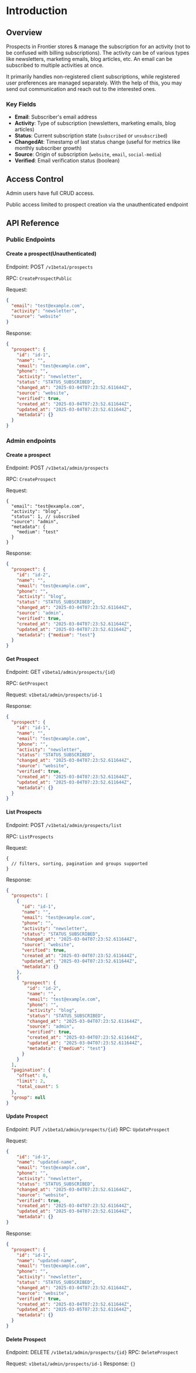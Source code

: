 # Introduction

## Overview
Prospects in Frontier stores & manage the subscription for an activity (not to be confused with billing subscriptions). The activity can be of various types like newsletters, marketing emails, blog articles, etc. An email can be subscribed to multiple activities at once.   

It primarily handles non-registered client subscriptions, while registered user preferences are managed separately. With the help of this, you may send out communication and reach out to the interested ones.

### Key Fields
- **Email**: Subscriber's email address
- **Activity**: Type of subscription (newsletters, marketing emails, blog articles)
- **Status**: Current subscription state (`subscribed` or `unsubscribed`)
- **ChangedAt**: Timestamp of last status change (useful for metrics like monthly subscriber growth)
- **Source**: Origin of subscription (`website`, `email`, `social-media`)
- **Verified**: Email verification status (boolean)

## Access Control
Admin users have full CRUD access.

Public access limited to prospect creation via the unauthenticated endpoint

## API Reference

### Public Endpoints

#### Create a prospect(Unauthenticated)
Endpoint: POST `/v1beta1/prospects`

RPC: `CreateProspectPublic`

Request:

```json
{
  "email": "test@example.com",
  "activity": "newsletter",
  "source": "website"
}
```

Response:
```json
{
  "prospect": {
    "id": "id-1",
    "name": "",
    "email": "test@example.com",
    "phone": "",
    "activity": "newsletter",
    "status": "STATUS_SUBSCRIBED",
    "changed_at": "2025-03-04T07:23:52.611644Z",
    "source": "website",
    "verified": true,
    "created_at": "2025-03-04T07:23:52.611644Z",
    "updated_at": "2025-03-04T07:23:52.611644Z",
    "metadata": {}
  }
}
```
### Admin endpoints

#### Create a prospect 
Endpoint: POST `/v1beta1/admin/prospects`

RPC: `CreateProspect`

Request:

```json5
{
  "email": "test@example.com",
  "activity": "blog",
  "status": 1, // subscribed
  "source": "admin",
  "metadata": {
    "medium": "test"
  }
}
```

Response:
```json
{
  "prospect": {
    "id": "id-2",
    "name": "",
    "email": "test@example.com",
    "phone": "",
    "activity": "blog",
    "status": "STATUS_SUBSCRIBED",
    "changed_at": "2025-03-04T07:23:52.611644Z",
    "source": "admin",
    "verified": true,
    "created_at": "2025-03-04T07:23:52.611644Z",
    "updated_at": "2025-03-04T07:23:52.611644Z",
    "metadata": {"medium": "test"}
  }
}
```

#### Get Prospect
Endpoint: GET `v1beta1/admin/prospects/{id}`

RPC: `GetProspect`

Request: `v1beta1/admin/prospects/id-1`

Response:
```json
{
  "prospect": {
    "id": "id-1",
    "name": "",
    "email": "test@example.com",
    "phone": "",
    "activity": "newsletter",
    "status": "STATUS_SUBSCRIBED",
    "changed_at": "2025-03-04T07:23:52.611644Z",
    "source": "website",
    "verified": true,
    "created_at": "2025-03-04T07:23:52.611644Z",
    "updated_at": "2025-03-04T07:23:52.611644Z",
    "metadata": {}
  }
}
```

#### List Prospects

Endpoint: POST `/v1beta1/admin/prospects/list`

RPC: `ListProspects`

Request:
```json5
{
  // filters, sorting, pagination and groups supported
}
```

Response:

```json
{
  "prospects": [
    {
      "id": "id-1",
      "name": "",
      "email": "test@example.com",
      "phone": "",
      "activity": "newsletter",
      "status": "STATUS_SUBSCRIBED",
      "changed_at": "2025-03-04T07:23:52.611644Z",
      "source": "website",
      "verified": true,
      "created_at": "2025-03-04T07:23:52.611644Z",
      "updated_at": "2025-03-04T07:23:52.611644Z",
      "metadata": {}
    },
    {
      "prospect": {
        "id": "id-2",
        "name": "",
        "email": "test@example.com",
        "phone": "",
        "activity": "blog",
        "status": "STATUS_SUBSCRIBED",
        "changed_at": "2025-03-04T07:23:52.611644Z",
        "source": "admin",
        "verified": true,
        "created_at": "2025-03-04T07:23:52.611644Z",
        "updated_at": "2025-03-04T07:23:52.611644Z",
        "metadata": {"medium": "test"}
      }
    }
  ],
  "pagination": {
    "offset": 0,
    "limit": 2,
    "total_count": 5
  },
  "group": null
}
```

#### Update Prospect
Endpoint: PUT `/v1beta1/admin/prospects/{id}`
RPC: `UpdateProspect`

Request:
```json
{
    "id": "id-1",
    "name": "updated-name",
    "email": "test@example.com",
    "phone": "",
    "activity": "newsletter",
    "status": "STATUS_SUBSCRIBED",
    "changed_at": "2025-03-04T07:23:52.611644Z",
    "source": "website",
    "verified": true,
    "created_at": "2025-03-04T07:23:52.611644Z",
    "updated_at": "2025-03-04T07:23:52.611644Z",
    "metadata": {}
}
```

Response:
```json
{
  "prospect": {
    "id": "id-1",
    "name": "updated-name",
    "email": "test@example.com",
    "phone": "",
    "activity": "newsletter",
    "status": "STATUS_SUBSCRIBED",
    "changed_at": "2025-03-04T07:23:52.611644Z",
    "source": "website",
    "verified": true,
    "created_at": "2025-03-04T07:23:52.611644Z",
    "updated_at": "2025-03-05T07:23:52.611644Z",
    "metadata": {}
  }
}
```

#### Delete Prospect
Endpoint: DELETE `/v1beta1/admin/prospects/{id}`
RPC: `DeleteProspect`

Request: `v1beta1/admin/prospects/id-1`
Response: `{}`






